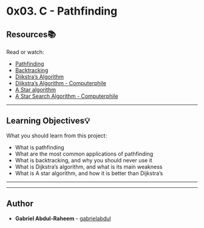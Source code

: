 # 0x03. C - Pathfinding

## Resources:books:
Read or watch:
* [Pathfinding](https://intranet.hbtn.io/rltoken/IUvBBLXCP7NAIavqRa0j_Q)
* [Backtracking](https://intranet.hbtn.io/rltoken/k_kgiIELfmnlK9-2LnwQjg)
* [Dijkstra’s Algorithm](https://intranet.hbtn.io/rltoken/6uT0sKydXRH5Q9xsfJqq1w)
* [Dijkstra’s Algorithm - Computerphile](https://intranet.hbtn.io/rltoken/mi_hrldRmT-EsZmCLDM9Iw)
* [A Star algorithm](https://intranet.hbtn.io/rltoken/emZFL1znQ8GZiSZvfUz4BA)
* [A Star Search Algorithm - Computerphile](https://intranet.hbtn.io/rltoken/SDoSFsyevmab0d1JHRPumA)

---
## Learning Objectives:bulb:
What you should learn from this project:

* What is pathfinding
* What are the most common applications of pathfinding
* What is backtracking, and why you should never use it
* What is Dijkstra’s algorithm, and what is its main weakness
* What is A star algorithm, and how it is better than Dijkstra’s

---
---

## Author
* **Gabriel Abdul-Raheem** - [gabrielabdul](https://github.com/gabrielabdul)